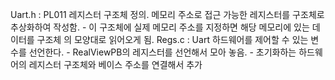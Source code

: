Uart.h : PL011 레지스터 구조체 정의. 메모리 주소로 접근 가능한 레지스터를 구조체로 추상화하여 작성함. 
    - 이 구조체에 실제 메모리 주소를 지정하면 해당 메모리에 있는 데이터를 구조체 의 모양대로 읽어오게 됨.
Regs.c : Uart 하드웨어를 제어할 수 있는 변수를 선언한다.
    - RealViewPB의 레지스터를 선언해서 모아 놓음.
    - 초기화하는 하드웨어의 레지스터 구조체와 베이스 주소를 연결해서 추가
